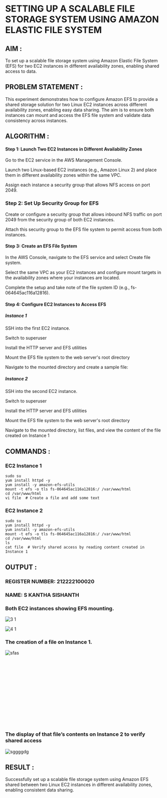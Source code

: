 # SETTING UP A SCALABLE FILE STORAGE SYSTEM USING AMAZON ELASTIC FILE SYSTEM
 
## AIM :

To set up a scalable file storage system using Amazon Elastic File System (EFS) for two EC2 instances in different availability zones, enabling shared access to data.

## PROBLEM STATEMENT :

This experiment demonstrates how to configure Amazon EFS to provide a shared storage solution for two Linux EC2 instances across different availability zones, enabling easy data sharing. The aim is to ensure both instances can mount and access the EFS file system and validate data consistency across instances.

## ALGORITHM :

#### Step 1: Launch Two EC2 Instances in Different Availability Zones

Go to the EC2 service in the AWS Management Console.</BR>

Launch two Linux-based EC2 instances (e.g., Amazon Linux 2) and place them in different availability zones within the same VPC.</BR>

Assign each instance a security group that allows NFS access on port 2049.</BR>

### Step 2: Set Up Security Group for EFS

Create or configure a security group that allows inbound NFS traffic on port 2049 from the security group of both EC2 instances.</BR>

Attach this security group to the EFS file system to permit access from both instances.</BR>

#### Step 3: Create an EFS File System

In the AWS Console, navigate to the EFS service and select Create file system.</BR>

Select the same VPC as your EC2 instances and configure mount targets in the availability zones where your instances are located.</BR>

Complete the setup and take note of the file system ID (e.g., fs-064645ac116a12816).</BR>

#### Step 4: Configure EC2 Instances to Access EFS

##### Instance 1</BR>

SSH into the first EC2 instance.</BR>

Switch to superuser</BR>

Install the HTTP server and EFS utilities</BR>

Mount the EFS file system to the web server's root directory</BR>

Navigate to the mounted directory and create a sample file:

##### Instance 2

SSH into the second EC2 instance.</BR>

Switch to superuser</BR>

Install the HTTP server and EFS utilities</BR>

Mount the EFS file system to the web server's root directory</BR>

Navigate to the mounted directory, list files, and view the content of the file created on Instance 1</BR>

## COMMANDS :

### EC2 Instance 1

```
sudo su
yum install httpd -y
yum install -y amazon-efs-utils
mount -t efs -o tls fs-064645ac116a12816:/ /var/www/html
cd /var/www/html
vi file  # Create a file and add some text
```

### EC2 Instance 2

```
sudo su
yum install httpd -y
yum install -y amazon-efs-utils
mount -t efs -o tls fs-064645ac116a12816:/ /var/www/html
cd /var/www/html
ls
cat file  # Verify shared access by reading content created in Instance 1
```

## OUTPUT :

### REGISTER NUMBER: 212222100020
### NAME: S KANTHA SISHANTH

### Both EC2 instances showing EFS mounting. 

![3 1](https://github.com/user-attachments/assets/6de78b8d-af47-4570-b57f-60f6a42afd2f)

![4 1](https://github.com/user-attachments/assets/4489c2f2-48fe-498b-a7b3-a872c222cba9)

### The creation of a file on Instance 1.

![sfas](https://github.com/user-attachments/assets/5e9b946c-52e0-46f4-a712-8891ffe03135)


<br><br>
<br><br>
<br><br>
<br><br>
<br><br>
<br><br>

### The display of that file’s contents on Instance 2 to verify shared access

![sggggdg](https://github.com/user-attachments/assets/32966c02-2c82-4916-89b2-9231d3af15eb)

## RESULT :

Successfully set up a scalable file storage system using Amazon EFS shared between two Linux EC2 instances in different availability zones, enabling consistent data sharing.
